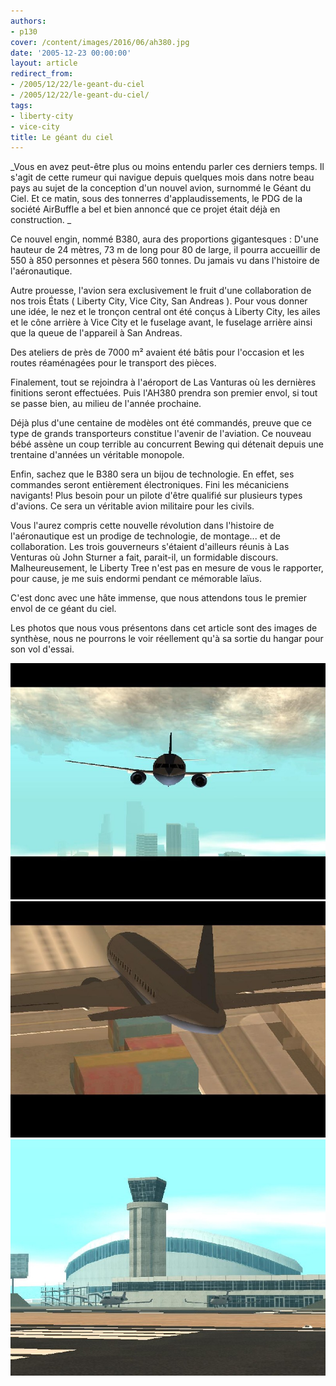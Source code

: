 ```yaml
---
authors:
- p130
cover: /content/images/2016/06/ah380.jpg
date: '2005-12-23 00:00:00'
layout: article
redirect_from:
- /2005/12/22/le-geant-du-ciel
- /2005/12/22/le-geant-du-ciel/
tags:
- liberty-city
- vice-city
title: Le géant du ciel
---
```



\_Vous en avez peut-être plus ou moins entendu parler ces derniers temps. Il s'agit de cette rumeur qui navigue depuis quelques mois dans notre beau pays au sujet de la conception d'un nouvel avion, surnommé le Géant du Ciel. Et ce matin, sous des tonnerres d'applaudissements, le PDG de la société AirBuffle a bel et bien annoncé que ce projet était déjà en construction. \_

Ce nouvel engin, nommé B380, aura des proportions gigantesques : D'une hauteur de 24 mètres, 73 m de long pour 80 de large, il pourra accueillir de 550 à 850 personnes et pèsera 560 tonnes. Du jamais vu dans l'histoire de l'aéronautique.

Autre prouesse, l'avion sera exclusivement le fruit d'une collaboration de nos trois États ( Liberty City, Vice City, San Andreas ). Pour vous donner une idée, le nez et le tronçon central ont été conçus à Liberty City, les ailes et le cône arrière à Vice City et le fuselage avant, le fuselage arrière ainsi que la queue de l'appareil à San Andreas.

Des ateliers de près de 7000 m² avaient été bâtis pour l'occasion et les routes réaménagées pour le transport des pièces.

Finalement, tout se rejoindra à l'aéroport de Las Vanturas où les dernières finitions seront effectuées. Puis l'AH380 prendra son premier envol, si tout se passe bien, au milieu de l'année prochaine.

Déjà plus d'une centaine de modèles ont été commandés, preuve que ce type de grands transporteurs constitue l'avenir de l'aviation. Ce nouveau bébé assène un coup terrible au concurrent Bewing qui détenait depuis une trentaine d'années un véritable monopole.

Enfin, sachez que le B380 sera un bijou de technologie. En effet, ses commandes seront entièrement électroniques. Fini les mécaniciens navigants! Plus besoin pour un pilote d'être qualifié sur plusieurs types d'avions. Ce sera un véritable avion militaire pour les civils.

Vous l'aurez compris cette nouvelle révolution dans l'histoire de l'aéronautique est un prodige de technologie, de montage... et de collaboration. Les trois gouverneurs s'étaient d'ailleurs réunis à Las Venturas où John Sturner a fait, parait-il, un formidable discours. Malheureusement, le Liberty Tree n'est pas en mesure de vous le rapporter, pour cause, je me suis endormi pendant ce mémorable laïus.

C'est donc avec une hâte immense, que nous attendons tous le premier envol de ce géant du ciel.

Les photos que nous vous présentons dans cet article sont des images de synthèse, nous ne pourrons le voir réellement qu'à sa sortie du hangar pour son vol d'essai.

![](/content/images/2005/01/ah3802.jpg)
![](/content/images/2005/01/ah3803.jpg)
![](/content/images/2005/01/LVairport.jpg)